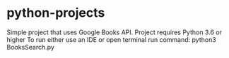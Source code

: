 # python-projects

Simple project that uses Google Books API.
Project requires Python 3.6 or higher
To run either use an IDE or open terminal run command: python3 BooksSearch.py
